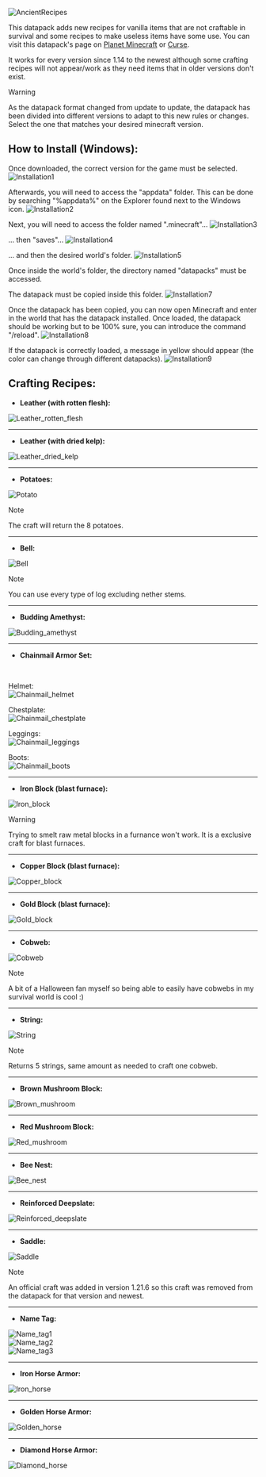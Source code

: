 ![AncientRecipes](/images/AncientRecipes.png)

This datapack adds new recipes for vanilla items that are not craftable in survival and some recipes to make useless items have some use. You can visit this datapack's page on [Planet Minecraft](https://www.planetminecraft.com/data-pack/craftable-uncraftables-by-macro225-1-20/) or [Curse]().

It works for every version since 1.14 to the newest although some crafting recipes will not appear/work as they need items that in older versions don't exist.

> [!Warning]
> As the datapack format changed from update to update, the datapack has been divided into different versions to adapt to this new rules or changes. Select the one that matches your desired minecraft version.


## How to Install (Windows):

Once downloaded, the correct version for the game must be selected.
![Installation1](/images/Installation1.png)

Afterwards, you will need to access the "appdata" folder. This can be done by searching "%appdata%" on the Explorer found next to the Windows icon.
![Installation2](/images/Installation2.png)

Next, you will need to access the folder named ".minecraft"...
![Installation3](/images/Installation3.png)

... then "saves"...
![Installation4](/images/Installation4.png)

... and then the desired world's folder.
![Installation5](/images/Installation5.png)

Once inside the world's folder, the directory named "datapacks" must be accessed.

The datapack must be copied inside this folder.
![Installation7](/images/Installation7.png)

Once the datapack has been copied, you can now open Minecraft and enter in the world that has the datapack installed. Once loaded, the datapack should be working but to be 100% sure, you can introduce the command "/reload".
![Installation8](/images/Installation8.png)

If the datapack is correctly loaded, a message in yellow should appear (the color can change through different datapacks).
![Installation9](/images/Installation9.png)


## Crafting Recipes:

- **Leather (with rotten flesh):** </br>

![Leather_rotten_flesh](/images/LeatherRotten.png)

---

- **Leather (with dried kelp):** </br>

![Leather_dried_kelp](/images/LeatherDried.png)

---

- **Potatoes:** </br>

![Potato](/images/Potato.png) </br>

> [!Note]
> The craft will return the 8 potatoes.

---

- **Bell:** </br>

![Bell](/images/Bell.png) </br>

> [!Note]
> You can use every type of log excluding nether stems.

---

- **Budding Amethyst:** </br>

![Budding_amethyst](/images/BuddingAmethyst.png)

---

- **Chainmail Armor Set:** 

</br>

Helmet: </br>
![Chainmail_helmet](/images/Helmet.png)

Chestplate: </br>
![Chainmail_chestplate](/images/Chestplate.png)

Leggings: </br>
![Chainmail_leggings](/images/Leggings.png)

Boots: </br>
![Chainmail_boots](/images/Boots.png)

---

- **Iron Block (blast furnace):** </br>

![Iron_block](/images/IronBlock.png) </br>

> [!Warning]
> Trying to smelt raw metal blocks in a furnance won't work. It is a exclusive craft for blast furnaces.

---

- **Copper Block (blast furnace):** </br>

![Copper_block](/images/CopperBlock.png)

---

- **Gold Block (blast furnace):** </br>

![Gold_block](/images/GoldBlock.png)

---

- **Cobweb:** </br>

![Cobweb](/images/Cobweb.png) </br>

> [!Note]
> A bit of a Halloween fan myself so being able to easily have cobwebs in my survival world is cool :)

---

- **String:** </br>

![String](/images/String.png) </br>

> [!Note]
> Returns 5 strings, same amount as needed to craft one cobweb.

---

- **Brown Mushroom Block:** </br>

![Brown_mushroom](/images/BrownMushroom.png)

---

- **Red Mushroom Block:** </br>

![Red_mushroom](/images/RedMushroom.png)

---

- **Bee Nest:** </br>

![Bee_nest](/images/BeeNest.png)

---

- **Reinforced Deepslate:** </br>

![Reinforced_deepslate](/images/ReinforcedDeepslate.png)

---

- **Saddle:** </br>

![Saddle](/images/Saddle.png)

> [!Note]
> An official craft was added in version 1.21.6 so this craft was removed from the datapack for that version and newest.

---

- **Name Tag:** </br>

![Name_tag1](/images/NameTag1.png) </br>
![Name_tag2](/images/NameTag2.png) </br>
![Name_tag3](/images/NameTag3.png)

---

- **Iron Horse Armor:** </br>

![Iron_horse](/images/IronHorse.png)

---

- **Golden Horse Armor:** </br>

![Golden_horse](/images/GoldenHorse.png)

---

- **Diamond Horse Armor:** </br>

![Diamond_horse](/images/DiamondHorse.png)
